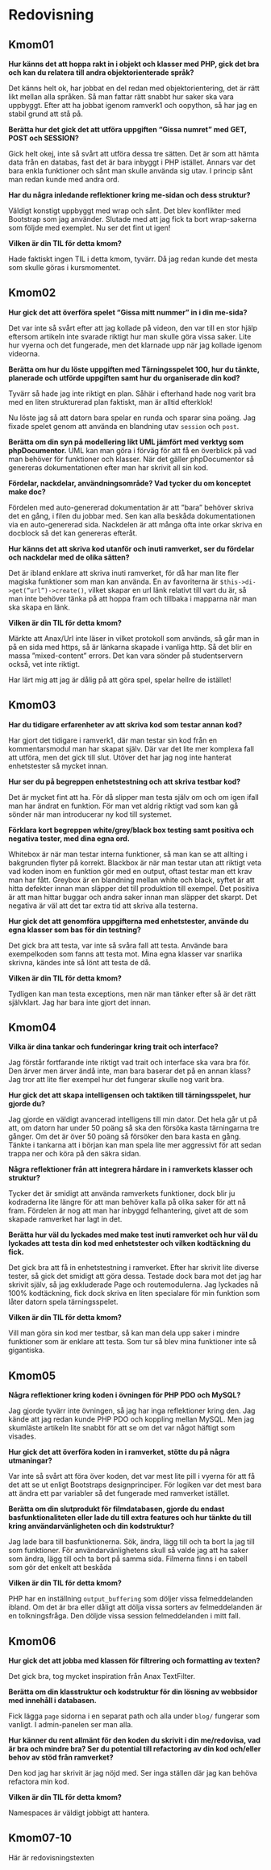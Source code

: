 ---
...
Redovisning
=========================



Kmom01
-------------------------

**Hur känns det att hoppa rakt in i objekt och klasser med PHP, gick det bra och kan du relatera till andra objektorienterade språk?**

Det känns helt ok, har jobbat en del redan med objektorientering, det är rätt likt mellan alla språken. Så man fattar rätt snabbt hur saker ska vara uppbyggt. Efter att ha jobbat igenom ramverk1 och oopython, så har jag en stabil grund att stå på.

**Berätta hur det gick det att utföra uppgiften “Gissa numret” med GET, POST och SESSION?**

Gick helt okej, inte så svårt att utföra dessa tre sätten. Det är som att hämta data från en databas, fast det är bara inbyggt i PHP istället. Annars var det bara enkla funktioner och sånt man skulle använda sig utav. I princip sånt man redan kunde med andra ord.

**Har du några inledande reflektioner kring me-sidan och dess struktur?**

Väldigt konstigt uppbyggt med wrap och sånt. Det blev konflikter med Bootstrap som jag använder. Slutade med att jag fick ta bort wrap-sakerna som följde med exemplet. Nu ser det fint ut igen!

**Vilken är din TIL för detta kmom?**

Hade faktiskt ingen TIL i detta kmom, tyvärr. Då jag redan kunde det mesta som skulle göras i kursmomentet.





Kmom02
-------------------------

**Hur gick det att överföra spelet “Gissa mitt nummer” in i din me-sida?**

Det var inte så svårt efter att jag kollade på videon, den var till en stor hjälp eftersom artikeln inte svarade riktigt hur man skulle göra vissa saker. Lite hur vyerna och det fungerade, men det klarnade upp när jag kollade igenom videorna.

**Berätta om hur du löste uppgiften med Tärningsspelet 100, hur du tänkte, planerade och utförde uppgiften samt hur du organiserade din kod?**

Tyvärr så hade jag inte riktigt en plan. Såhär i efterhand hade nog varit bra med en liten strukturerad plan faktiskt, man är alltid efterklok!

Nu löste jag så att datorn bara spelar en runda och sparar sina poäng.
Jag fixade spelet genom att använda en blandning utav `session` och `post`.

**Berätta om din syn på modellering likt UML jämfört med verktyg som phpDocumentor.**
UML kan man göra i förväg för att få en överblick på vad man behöver för funktioner och klasser. När det gäller phpDocumentor så genereras dokumentationen efter man har skrivit all sin kod.

**Fördelar, nackdelar, användningsområde? Vad tycker du om konceptet make doc?**

Fördelen med auto-genererad dokumentation är att ”bara” behöver skriva det en gång, i filen du jobbar med. Sen kan alla beskåda dokumentationen via en auto-genererad sida. Nackdelen är att många ofta inte orkar skriva en docblock så det kan genereras efteråt.

**Hur känns det att skriva kod utanför och inuti ramverket, ser du fördelar och nackdelar med de olika sätten?**

Det är ibland enklare att skriva inuti ramverket, för då har man lite fler magiska funktioner som man kan använda. En av favoriterna är `$this->di->get(”url”)->create()`, vilket skapar en url länk relativt till vart du är, så man inte behöver tänka på att hoppa fram och tillbaka i mapparna när man ska skapa en länk.


**Vilken är din TIL för detta kmom?**

Märkte att Anax/Url inte läser in vilket protokoll som används, så går man in på en sida med https, så är länkarna skapade i vanliga http. Så det blir en massa ”mixed-content” errors. Det kan vara sönder på studentservern också, vet inte riktigt.

Har lärt mig att jag är dålig på att göra spel, spelar hellre de istället!




Kmom03
-------------------------

**Har du tidigare erfarenheter av att skriva kod som testar annan kod?**

Har gjort det tidigare i ramverk1, där man testar sin kod från en kommentarsmodul man har skapat själv. Där var det lite mer komplexa fall att utföra, men det gick till slut. Utöver det har jag nog inte hanterat enhetstester så mycket innan.

**Hur ser du på begreppen enhetstestning och att skriva testbar kod?**

Det är mycket fint att ha. För då slipper man testa själv om och om igen ifall man har ändrat en funktion. För man vet aldrig riktigt vad som kan gå sönder när man introducerar ny kod till systemet.

**Förklara kort begreppen white/grey/black box testing samt positiva och negativa tester, med dina egna ord.**

Whitebox är när man testar interna funktioner, så man kan se att allting i bakgrunden flyter på korrekt. Blackbox är när man testar utan att riktigt veta vad koden inom en funktion gör med en output, oftast testar man ett krav man har fått. Greybox är en blandning mellan white och black, syftet är att hitta defekter innan man släpper det till produktion till exempel.
Det positiva är att man hittar buggar och andra saker innan man släpper det skarpt. Det negativa är väl att det tar extra tid att skriva alla testerna.

**Hur gick det att genomföra uppgifterna med enhetstester, använde du egna klasser som bas för din testning?**

Det gick bra att testa, var inte så svåra fall att testa. Använde bara exempelkoden som fanns att testa mot. Mina egna klasser var snarlika skrivna, kändes inte så lönt att testa de då.

**Vilken är din TIL för detta kmom?**

Tydligen kan man testa exceptions, men när man tänker efter så är det rätt självklart. Jag har bara inte gjort det innan.




Kmom04
-------------------------

**Vilka är dina tankar och funderingar kring trait och interface?**

Jag förstår fortfarande inte riktigt vad trait och interface ska vara bra för. Den ärver men ärver ändå inte, man bara baserar det på en annan klass? Jag tror att lite fler exempel hur det fungerar skulle nog varit bra.

**Hur gick det att skapa intelligensen och taktiken till tärningsspelet, hur gjorde du?**

Jag gjorde en väldigt avancerad intelligens till min dator. Det hela går ut på att, om datorn har under 50 poäng så ska den försöka kasta tärningarna tre gånger. Om det är över 50 poäng så försöker den bara kasta en gång. Tänkte i tankarna att i början kan man spela lite mer aggressivt för att sedan trappa ner och köra på den säkra sidan.

**Några reflektioner från att integrera hårdare in i ramverkets klasser och struktur?**

Tycker det är smidigt att använda ramverkets funktioner, dock blir ju kodraderna lite längre för att man behöver kalla på olika saker för att nå fram. Fördelen är nog att man har inbyggd felhantering, givet att de som skapade ramverket har lagt in det.

**Berätta hur väl du lyckades med make test inuti ramverket och hur väl du lyckades att testa din kod med enhetstester och vilken kodtäckning du fick.**

Det gick bra att få in enhetstestning i ramverket. Efter har skrivit lite diverse tester, så gick det smidigt att göra dessa. Testade dock bara mot det jag har skrivit själv, så jag exkluderade Page och routemodulerna. Jag lyckades nå 100% kodtäckning, fick dock skriva en liten specialare för min funktion som låter datorn spela tärningsspelet.

**Vilken är din TIL för detta kmom?**

Vill man göra sin kod mer testbar, så kan man dela upp saker i mindre funktioner som är enklare att testa. Som tur så blev mina funktioner inte så gigantiska.



Kmom05
-------------------------

**Några reflektioner kring koden i övningen för PHP PDO och MySQL?**

Jag gjorde tyvärr inte övningen, så jag har inga reflektioner kring den. Jag kände att jag redan kunde PHP PDO och koppling mellan MySQL. Men jag skumläste artikeln lite snabbt för att se om det var något häftigt som visades.

**Hur gick det att överföra koden in i ramverket, stötte du på några utmaningar?**

Var inte så svårt att föra över koden, det var mest lite pill i vyerna för att få det att se ut enligt Bootstraps designprinciper. För logiken var det mest bara att ändra ett par variabler så det fungerade med ramverket istället.

**Berätta om din slutprodukt för filmdatabasen, gjorde du endast basfunktionaliteten eller lade du till extra features och hur tänkte du till kring användarvänligheten och din kodstruktur?**

Jag lade bara till basfunktionerna. Sök, ändra, lägg till och ta bort la jag till som funktioner. För användarvänlighetens skull så valde jag att ha saker som ändra, lägg till och ta bort på samma sida. Filmerna finns i en tabell som gör det enkelt att beskåda

**Vilken är din TIL för detta kmom?**

PHP har en inställning `output_buffering` som döljer vissa felmeddelanden ibland. Om det är bra eller dåligt att dölja vissa sorters av felmeddelanden är en tolkningsfråga. Den döljde vissa session felmeddelanden i mitt fall.




Kmom06
-------------------------

**Hur gick det att jobba med klassen för filtrering och formatting av texten?**

Det gick bra, tog mycket inspiration från Anax TextFilter.

**Berätta om din klasstruktur och kodstruktur för din lösning av webbsidor med innehåll i databasen.**

Fick lägga `page` sidorna i en separat path och alla under `blog/` fungerar som vanligt. I admin-panelen ser man alla.

**Hur känner du rent allmänt för den koden du skrivit i din me/redovisa, vad är bra och mindre bra? Ser du potential till refactoring av din kod och/eller behov av stöd från ramverket?**

Den kod jag har skrivit är jag nöjd med. Ser inga ställen där jag kan behöva refactora min kod.

**Vilken är din TIL för detta kmom?**

Namespaces är väldigt jobbigt att hantera.



Kmom07-10
-------------------------

Här är redovisningstexten
